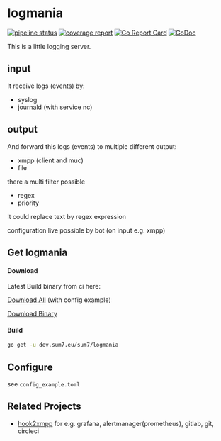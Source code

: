 # logmania

[![pipeline status](https://dev.sum7.eu/sum7/logmania/badges/master/pipeline.svg)](https://dev.sum7.eu/genofire/logmania/pipelines)
[![coverage report](https://dev.sum7.eu/sum7/logmania/badges/master/coverage.svg)](https://dev.sum7.eu/genofire/logmania/pipelines)
[![Go Report Card](https://goreportcard.com/badge/dev.sum7.eu/sum7/logmania)](https://goreportcard.com/report/dev.sum7.eu/genofire/logmania)
[![GoDoc](https://godoc.org/dev.sum7.eu/sum7/logmania?status.svg)](https://godoc.org/dev.sum7.eu/genofire/logmania)


This is a little logging server.

## input
It receive logs (events) by:
- syslog
- journald (with service nc)

## output
And forward this logs (events) to multiple different output:
- xmpp (client and muc)
- file

there a multi filter possible
- regex
- priority

it could replace text by regex expression

configuration live possible by bot (on input e.g. xmpp)

## Get logmania

#### Download

Latest Build binary from ci here:

[Download All](https://dev.sum7.eu/sum7/logmania/-/jobs/artifacts/master/download/?job=build-my-project) (with config example)

[Download Binary](https://dev.sum7.eu/sum7/logmania/-/jobs/artifacts/master/raw/bin/logmania?inline=false&job=build-my-project)

#### Build

```bash
go get -u dev.sum7.eu/sum7/logmania
```

## Configure

see `config_example.toml`


## Related Projects

- [hook2xmpp](https://dev.sum7.eu/sum7/hook2xmpp) for e.g. grafana, alertmanager(prometheus), gitlab, git, circleci
